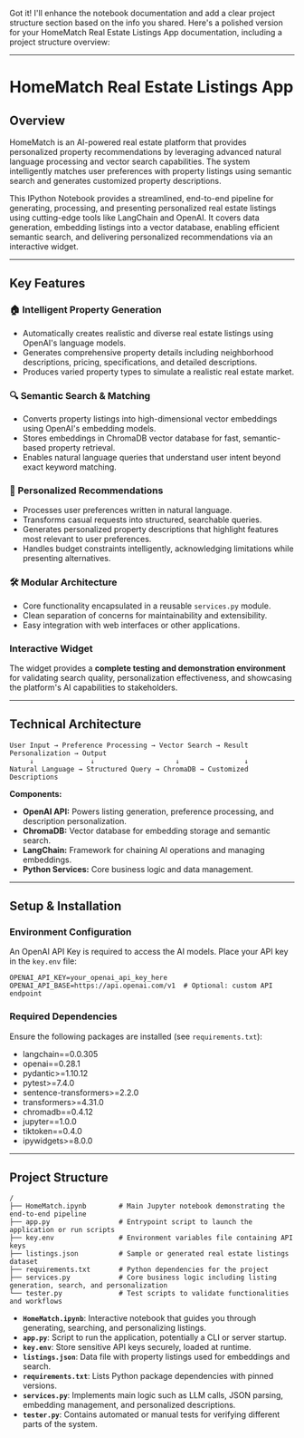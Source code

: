 Got it! I'll enhance the notebook documentation and add a clear project structure section based on the info you shared. Here's a polished version for your HomeMatch Real Estate Listings App documentation, including a project structure overview:

---

# HomeMatch Real Estate Listings App

## Overview

HomeMatch is an AI-powered real estate platform that provides personalized property recommendations by leveraging advanced natural language processing and vector search capabilities. The system intelligently matches user preferences with property listings using semantic search and generates customized property descriptions.

This IPython Notebook provides a streamlined, end-to-end pipeline for generating, processing, and presenting personalized real estate listings using cutting-edge tools like LangChain and OpenAI. It covers data generation, embedding listings into a vector database, enabling efficient semantic search, and delivering personalized recommendations via an interactive widget.

---

## Key Features

### 🏠 Intelligent Property Generation

* Automatically creates realistic and diverse real estate listings using OpenAI's language models.
* Generates comprehensive property details including neighborhood descriptions, pricing, specifications, and detailed descriptions.
* Produces varied property types to simulate a realistic real estate market.

### 🔍 Semantic Search & Matching

* Converts property listings into high-dimensional vector embeddings using OpenAI's embedding models.
* Stores embeddings in ChromaDB vector database for fast, semantic-based property retrieval.
* Enables natural language queries that understand user intent beyond exact keyword matching.

### 🎯 Personalized Recommendations

* Processes user preferences written in natural language.
* Transforms casual requests into structured, searchable queries.
* Generates personalized property descriptions that highlight features most relevant to user preferences.
* Handles budget constraints intelligently, acknowledging limitations while presenting alternatives.

### 🛠 Modular Architecture

* Core functionality encapsulated in a reusable `services.py` module.
* Clean separation of concerns for maintainability and extensibility.
* Easy integration with web interfaces or other applications.

### Interactive Widget
The widget provides a **complete testing and demonstration environment** for validating search quality, personalization effectiveness, and showcasing the platform's AI capabilities to stakeholders.

---

## Technical Architecture

```
User Input → Preference Processing → Vector Search → Result Personalization → Output
     ↓              ↓                    ↓                ↓
Natural Language → Structured Query → ChromaDB → Customized Descriptions
```

**Components:**

* **OpenAI API:** Powers listing generation, preference processing, and description personalization.
* **ChromaDB:** Vector database for embedding storage and semantic search.
* **LangChain:** Framework for chaining AI operations and managing embeddings.
* **Python Services:** Core business logic and data management.

---

## Setup & Installation

### Environment Configuration

An OpenAI API Key is required to access the AI models. Place your API key in the `key.env` file:

```env
OPENAI_API_KEY=your_openai_api_key_here
OPENAI_API_BASE=https://api.openai.com/v1  # Optional: custom API endpoint
```

### Required Dependencies

Ensure the following packages are installed (see `requirements.txt`):

* langchain==0.0.305
* openai==0.28.1
* pydantic>=1.10.12
* pytest>=7.4.0
* sentence-transformers>=2.2.0
* transformers>=4.31.0
* chromadb==0.4.12
* jupyter==1.0.0
* tiktoken==0.4.0
* ipywidgets>=8.0.0

---

## Project Structure

```
/
├── HomeMatch.ipynb        # Main Jupyter notebook demonstrating the end-to-end pipeline
├── app.py                 # Entrypoint script to launch the application or run scripts
├── key.env                # Environment variables file containing API keys
├── listings.json          # Sample or generated real estate listings dataset
├── requirements.txt       # Python dependencies for the project
├── services.py            # Core business logic including listing generation, search, and personalization
└── tester.py              # Test scripts to validate functionalities and workflows
```

* **`HomeMatch.ipynb`**: Interactive notebook that guides you through generating, searching, and personalizing listings.
* **`app.py`**: Script to run the application, potentially a CLI or server startup.
* **`key.env`**: Store sensitive API keys securely, loaded at runtime.
* **`listings.json`**: Data file with property listings used for embeddings and search.
* **`requirements.txt`**: Lists Python package dependencies with pinned versions.
* **`services.py`**: Implements main logic such as LLM calls, JSON parsing, embedding management, and personalized descriptions.
* **`tester.py`**: Contains automated or manual tests for verifying different parts of the system.

